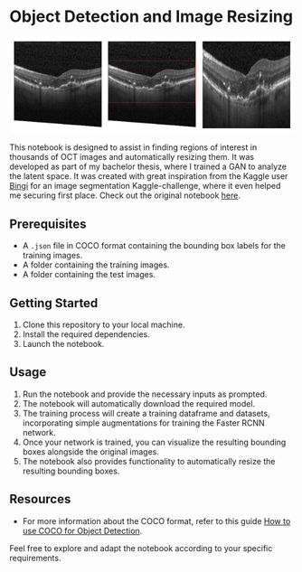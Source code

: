 # Object Detection and Image Resizing

![Example Image](example.jpeg)

This notebook is designed to assist in finding regions of interest in thousands of OCT images and automatically resizing them. It was developed as part of my bachelor thesis, where I trained a GAN to analyze the latent space. It was created with great inspiration from the Kaggle user <a href="https://www.kaggle.com/havinath">Bingi</a> for an image segmentation Kaggle-challenge, where it even helped me securing first place. Check out the original notebook <a href="https://www.kaggle.com/code/havinath/object-detection-using-pytorch-training" target="_blank">here</a>.

## Prerequisites

- A `.json` file in COCO format containing the bounding box labels for the training images.
- A folder containing the training images.
- A folder containing the test images.

## Getting Started

1. Clone this repository to your local machine.
2. Install the required dependencies.
3. Launch the notebook.

## Usage

1. Run the notebook and provide the necessary inputs as prompted.
2. The notebook will automatically download the required model.
3. The training process will create a training dataframe and datasets, incorporating simple augmentations for training the Faster RCNN network.
4. Once your network is trained, you can visualize the resulting bounding boxes alongside the original images.
5. The notebook also provides functionality to automatically resize the resulting bounding boxes.

## Resources

- For more information about the COCO format, refer to this guide <a href="[https://www.kaggle.com/havinath](https://cocodataset.org/#format](https://www.neuralception.com/cocodatasetapi/)">How to use COCO for Object Detection</a>.

Feel free to explore and adapt the notebook according to your specific requirements.


